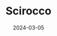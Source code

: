 ---
title: "Scirocco"
date: 2024-03-05
publishDate: 2023-03-05
date_tba: ""
location: "Echoraum, Vienna"
project: scirocco
---